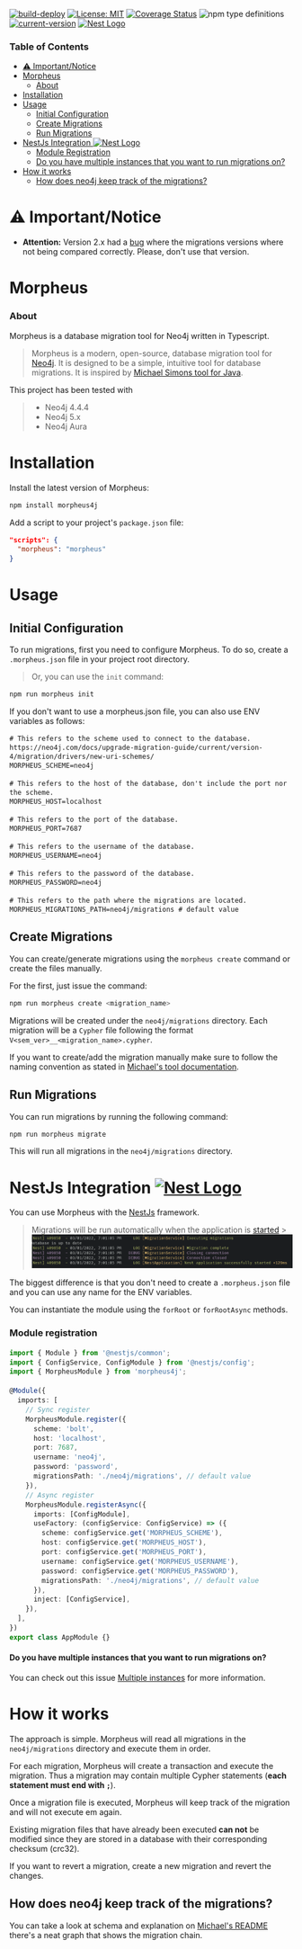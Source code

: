[![build-deploy](https://github.com/marianozunino/morpheus/actions/workflows/build_deploy.yml/badge.svg)](https://github.com/marianozunino/morpheus/actions/workflows/build_deploy.yml)
[![License: MIT](https://img.shields.io/badge/License-MIT-green.svg)](https://opensource.org/licenses/MIT)
[![Coverage Status](https://coveralls.io/repos/github/marianozunino/morpheus/badge.svg)](https://coveralls.io/github/marianozunino/morpheus)
![npm type definitions](https://img.shields.io/npm/types/morpheus4j)
[![current-version](https://img.shields.io/badge/dynamic/json?label=current-version&query=%24.version&url=https%3A%2F%2Fraw.githubusercontent.com%2Fmarianozunino%2Fmorpheus%2Fmaster%2Fpackage.json)](https://npmjs.com/package/morpheus4j)
<a href="http://nestjs.com/" target="blank"><img src="https://nestjs.com/img/logo-small.svg" width="25" alt="Nest Logo" /></a>

### Table of Contents

- [⚠️ Important/Notice](#---important-notice)
- [Morpheus](#morpheus)
    + [About](#about)
- [Installation](#installation)
- [Usage](#usage)
  * [Initial Configuration](#initial-configuration)
  * [Create Migrations](#create-migrations)
  * [Run Migrations](#run-migrations)
- [NestJs Integration <a href="http://nestjs.com/" target="blank"><img src="https://nestjs.com/img/logo-small.svg" width="25" alt="Nest Logo" /></a>](#nestjs-integration)
  * [Module Registration](#module-registration)
  * [Do you have multiple instances that you want to run migrations on?](#do-you-have-multiple-instances-that-you-want-to-run-migrations-on-)
- [How it works](#how-it-works)
  * [How does neo4j keep track of the migrations?](#how-does-neo4j-keep-track-of-the-migrations-)

# ⚠️ Important/Notice

- **Attention:** Version 2.x had a [bug](https://github.com/marianozunino/morpheus/issues/25) where the migrations versions where not being compared correctly. Please, don't use that version.

# Morpheus

### About
Morpheus is a database migration tool for Neo4j written in Typescript.

> Morpheus is a modern, open-source, database migration tool for [Neo4j](http://neo4j.com).
> It is designed to be a simple, intuitive tool for database migrations.
> It is inspired by [Michael Simons tool for Java](https://github.com/michael-simons/neo4j-migrations).

This project has been tested with

> - Neo4j 4.4.4
> - Neo4j 5.x
> - Neo4j Aura

# Installation

Install the latest version of Morpheus:

```sh
npm install morpheus4j
```

Add a script to your project's `package.json` file:

```json
"scripts": {
  "morpheus": "morpheus"
}
```

# Usage

## Initial Configuration

To run migrations, first you need to configure Morpheus. To do so, create a `.morpheus.json` file in your project root directory.

> Or, you can use the `init` command:

```sh
npm run morpheus init
```

If you don't want to use a morpheus.json file, you can also use ENV variables as follows:

```env
# This refers to the scheme used to connect to the database. https://neo4j.com/docs/upgrade-migration-guide/current/version-4/migration/drivers/new-uri-schemes/
MORPHEUS_SCHEME=neo4j

# This refers to the host of the database, don't include the port nor the scheme.
MORPHEUS_HOST=localhost

# This refers to the port of the database.
MORPHEUS_PORT=7687

# This refers to the username of the database.
MORPHEUS_USERNAME=neo4j

# This refers to the password of the database.
MORPHEUS_PASSWORD=neo4j

# This refers to the path where the migrations are located.
MORPHEUS_MIGRATIONS_PATH=neo4j/migrations # default value
```

## Create Migrations

You can create/generate migrations using the `morpheus create` command or create the files manually.

For the first, just issue the command:

```sh
npm run morpheus create <migration_name>
```

Migrations will be created under the `neo4j/migrations` directory. Each migration will be a `Cypher` file following the format `V<sem_ver>__<migration_name>.cypher`.

If you want to create/add the migration manually make sure to follow the naming convention as stated in [Michael's tool documentation](https://michael-simons.github.io/neo4j-migrations/current/#concepts_naming-conventions).

## Run Migrations

You can run migrations by running the following command:

```sh
npm run morpheus migrate
```

This will run all migrations in the `neo4j/migrations` directory.

# NestJs Integration <a href="http://nestjs.com/" target="blank"><img src="https://nestjs.com/img/logo-small.svg" width="25" alt="Nest Logo" /></a>

You can use Morpheus with the [NestJs](https://nestjs.com) framework.

> Migrations will be run automatically when the application is
> [started](https://docs.nestjs.com/fundamentals/lifecycle-events#lifecycle-events-1) > ![logs](./assets/nest-logs.png)

The biggest difference is that you don't need to create a `.morpheus.json` file and you can use any name for the ENV variables.

You can instantiate the module using the `forRoot` or `forRootAsync` methods.

### Module registration

```ts
import { Module } from '@nestjs/common';
import { ConfigService, ConfigModule } from '@nestjs/config';
import { MorpheusModule } from 'morpheus4j';

@Module({
  imports: [
    // Sync register
    MorpheusModule.register({
      scheme: 'bolt',
      host: 'localhost',
      port: 7687,
      username: 'neo4j',
      password: 'password',
      migrationsPath: './neo4j/migrations', // default value
    }),
    // Async register
    MorpheusModule.registerAsync({
      imports: [ConfigModule],
      useFactory: (configService: ConfigService) => ({
        scheme: configService.get('MORPHEUS_SCHEME'),
        host: configService.get('MORPHEUS_HOST'),
        port: configService.get('MORPHEUS_PORT'),
        username: configService.get('MORPHEUS_USERNAME'),
        password: configService.get('MORPHEUS_PASSWORD'),
        migrationsPath: './neo4j/migrations', // default value
      }),
      inject: [ConfigService],
    }),
  ],
})
export class AppModule {}
```

#### Do you have multiple instances that you want to run migrations on?

You can check out this issue [Multiple instances](https://github.com/marianozunino/morpheus/issues/30) for more information.

# How it works

The approach is simple. Morpheus will read all migrations in the `neo4j/migrations` directory and execute them in order.

For each migration, Morpheus will create a transaction and execute the migration. Thus a migration may contain multiple Cypher statements (**each statement must end with `;`**).

Once a migration file is executed, Morpheus will keep track of the migration and will not execute em again.

Existing migration files that have already been executed **can not** be modified since they are stored in a database with their corresponding checksum (crc32).

If you want to revert a migration, create a new migration and revert the changes.

## How does neo4j keep track of the migrations?

You can take a look at schema and explanation on [Michael's README](https://michael-simons.github.io/neo4j-migrations/2.2.0/#concepts_chain) there's a neat graph that shows the migration chain.
